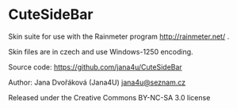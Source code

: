# CuteSideBar

Skin suite for use with the Rainmeter program http://rainmeter.net/ .

Skin files are in czech and use Windows-1250 encoding.


Source code: https://github.com/jana4u/CuteSideBar

Author: Jana Dvořáková (Jana4U) jana4u@seznam.cz

Released under the Creative Commons BY-NC-SA 3.0 license
